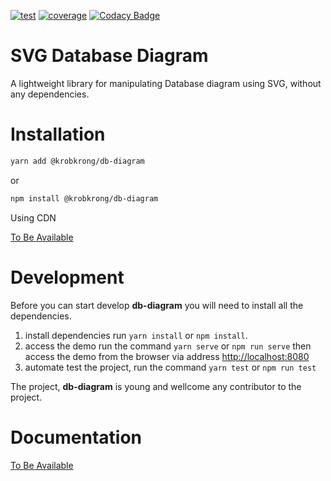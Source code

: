 [![test][test]][test-url]
[![coverage][cover]][cover-url]
[![Codacy Badge][codacy]](codacy-url)

# SVG Database Diagram

A lightweight library for manipulating Database diagram using SVG, without any dependencies.

# Installation

```bash
yarn add @krobkrong/db-diagram
```
or
```bash
npm install @krobkrong/db-diagram
```
Using CDN

[To Be Available](https://github.com/krobkrong/db-diagram)

# Development

Before you can start develop **db-diagram** you will need to install all the dependencies.

1. install dependencies run `yarn install` or `npm install`.
1. access the demo run the command `yarn serve` or `npm run serve` then access the demo from the browser via address [http://localhost:8080](http://localhost:8080)
1. automate test the project, run the command `yarn test` or `npm run test`

The project, **db-diagram** is young and wellcome any contributor to the project.

# Documentation

[To Be Available](https://github.com/krobkrong/db-diagram)

[test]: https://circleci.com/gh/krobkrong/db-diagram.svg?style=svg
[test-url]: https://circleci.com/gh/krobkrong/db-diagram

[cover]: https://codecov.io/gh/krobkrong/db-diagram/branch/master/graph/badge.svg
[cover-url]: https://codecov.io/gh/krobkrong/db-diagram

[codacy]: https://api.codacy.com/project/badge/Grade/2ba7d698a9de48b8bd091666f0ec0913
[codacy-url]: https://www.codacy.com/manual/cmidt-veasna/db-diagram?utm_source=github.com&amp;utm_medium=referral&amp;utm_content=krobkrong/db-diagram&amp;utm_campaign=Badge_Grade
